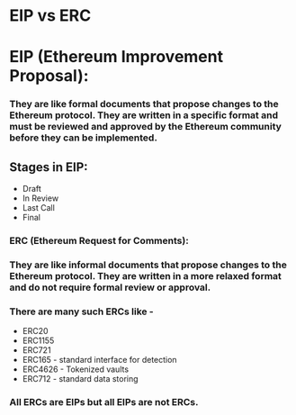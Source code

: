 # EIP vs ERC

# EIP (Ethereum Improvement Proposal):

### They are like formal documents that propose changes to the Ethereum protocol. They are written in a specific format and must be reviewed and approved by the Ethereum community before they can be implemented.

## Stages in EIP:

- Draft
- In Review
- Last Call
- Final

### ERC (Ethereum Request for Comments):

### They are like informal documents that propose changes to the Ethereum protocol. They are written in a more relaxed format and do not require formal review or approval.
### There are many such ERCs like -
- ERC20
- ERC1155
- ERC721
- ERC165 - standard interface for detection
- ERC4626 - Tokenized vaults
- ERC712 - standard data storing


### All ERCs are EIPs but all EIPs are not ERCs.
